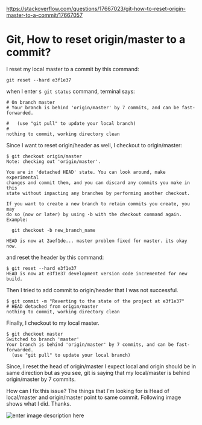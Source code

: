 <a href="https://stackoverflow.com/questions/17667023/git-how-to-reset-origin-master-to-a-commit/17667057">https://stackoverflow.com/questions/17667023/git-how-to-reset-origin-master-to-a-commit/17667057</a><div id="articleHeader"><h1>Git, How to reset origin/master to a commit?</h1></div>

<p>I reset my local master to a commit by this command:</p>

<pre><code>git reset --hard e3f1e37
</code></pre>

<p>when I enter <code>$ git status</code> command, terminal says:</p>

<pre><code># On branch master
# Your branch is behind 'origin/master' by 7 commits, and can be fast-forwarded.

#   (use "git pull" to update your local branch)
#
nothing to commit, working directory clean
</code></pre>

<p>Since I want to reset origin/header as well, I checkout to origin/master:</p>

<pre><code>$ git checkout origin/master
Note: checking out 'origin/master'.

You are in 'detached HEAD' state. You can look around, make experimental
changes and commit them, and you can discard any commits you make in this
state without impacting any branches by performing another checkout.

If you want to create a new branch to retain commits you create, you may
do so (now or later) by using -b with the checkout command again. Example:

  git checkout -b new_branch_name

HEAD is now at 2aef1de... master problem fixed for master. its okay now.
</code></pre>

<p>and reset the header by this command:</p>

<pre><code>$ git reset --hard e3f1e37
HEAD is now at e3f1e37 development version code incremented for new build.
</code></pre>

<p>Then I tried to add commit to origin/header that I was not successful.</p>

<pre><code>$ git commit -m "Reverting to the state of the project at e3f1e37"
# HEAD detached from origin/master
nothing to commit, working directory clean
</code></pre>

<p>Finally, I checkout to my local master.</p>

<pre><code>$ git checkout master
Switched to branch 'master'
Your branch is behind 'origin/master' by 7 commits, and can be fast-forwarded.
  (use "git pull" to update your local branch)
</code></pre>

<p>Since, I reset the head of origin/master I expect local and origin should be in same direction but as you see, git is saying that my local/master is behind origin/master by 7 commits.</p>

<p>How can I fix this issue? The things that I'm looking for is Head of local/master and origin/master point to same commit. Following image shows what I did. Thanks.</p>

<p><div class="readableLargeImageContainer"><img src="https://i.stack.imgur.com/fuQB3.png" alt="enter image description here" /></div></p>
    